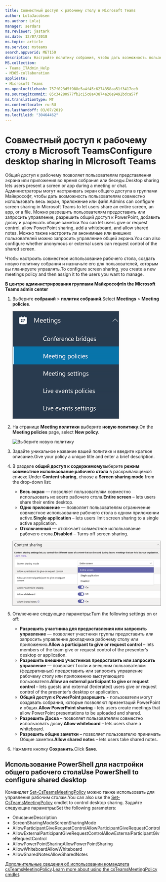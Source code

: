 ```yaml
---
title: Совместный доступ к рабочему столу в Microsoft Teams
author: LolaJacobsen
ms.author: Lolaj
manager: serdars
ms.reviewer: jastark
ms.date: 12/07/2018
ms.topic: article
ms.service: msteams
search.appverid: MET150
description: Настройте политику собрания, чтобы дать возможность пользователям совместно использовать свои рабочие столы в чаты групп или собраний
MS.collection:
- Teams_ITAdmin_Help
- M365-collaboration
appliesto:
- Microsoft Teams
ms.openlocfilehash: 757f023d5f988e5a4f45c6274358aa51f3417ce0
ms.sourcegitcommit: 85c34280977fb2c15c8a43874a20e9492bdca57f
ms.translationtype: MT
ms.contentlocale: ru-RU
ms.lasthandoff: 03/07/2019
ms.locfileid: "30464462"
---
```

<a name="configure-desktop-sharing-in-microsoft-teams"></a><span data-ttu-id="94683-103">Совместный доступ к рабочему столу в Microsoft Teams</span><span class="sxs-lookup"><span data-stu-id="94683-103">Configure desktop sharing in Microsoft Teams</span></span>
============================================

<span data-ttu-id="94683-104">Общий доступ к рабочему позволяет пользователям представления экрана или приложения во время собрания или беседы.</span><span class="sxs-lookup"><span data-stu-id="94683-104">Desktop sharing lets users present a screen or app during a meeting or chat.</span></span> <span data-ttu-id="94683-105">Администраторы могут настраивать экран общего доступа в группами Майкрософт, чтобы дать возможность пользователям совместно использовать весь экран, приложение или файл.</span><span class="sxs-lookup"><span data-stu-id="94683-105">Admins can configure screen sharing in Microsoft Teams to let users share an entire screen, an app, or a file.</span></span> <span data-ttu-id="94683-106">Можно разрешить пользователям предоставить или запросить управление, разрешить общий доступ к PowerPoint, добавить доску и разрешать общие заметки.</span><span class="sxs-lookup"><span data-stu-id="94683-106">You can let users give or request control, allow PowerPoint sharing, add a whiteboard, and allow shared notes.</span></span> <span data-ttu-id="94683-107">Можно также настроить ли анонимные или внешних пользователей можно запросить управление общей экрана.</span><span class="sxs-lookup"><span data-stu-id="94683-107">You can also configure whether anonymous or external users can request control of the shared screen.</span></span>

<span data-ttu-id="94683-108">Чтобы настроить совместное использование рабочего стола, создать новую политику собрания и назначьте его для пользователей, которым вы планируете управлять.</span><span class="sxs-lookup"><span data-stu-id="94683-108">To configure screen sharing, you create a new meetings policy and then assign it to the users you want to manage.</span></span>

<span data-ttu-id="94683-109">**В центре администрирования группами Майкрософт**</span><span class="sxs-lookup"><span data-stu-id="94683-109">**In the Microsoft Teams admin center**</span></span>

1. <span data-ttu-id="94683-110">Выберите **собраний** > **политик собраний**.</span><span class="sxs-lookup"><span data-stu-id="94683-110">Select **Meetings** > **Meeting policies**.</span></span>

    ![Выберите политик собраний](media/configure-desktop-sharing-image1.png)

2. <span data-ttu-id="94683-112">На странице **Meeting политики** выберите **новую политику**.</span><span class="sxs-lookup"><span data-stu-id="94683-112">On the **Meeting policies** page, select **New policy**.</span></span>

    ![Выберите новую политику](media/configure-desktop-sharing-image2.png)

3. <span data-ttu-id="94683-114">Задайте уникальное название вашей политике и введите краткое описание.</span><span class="sxs-lookup"><span data-stu-id="94683-114">Give your policy a unique title and enter a brief description.</span></span>

4. <span data-ttu-id="94683-115">В разделе **общий доступ к содержимому**выберите **режим совместное использование рабочего стола** в раскрывающемся списке.</span><span class="sxs-lookup"><span data-stu-id="94683-115">Under **Content sharing**, choose a **Screen sharing mode** from the drop-down list:</span></span>

   - <span data-ttu-id="94683-116">**Весь экран** — позволяет пользователям совместно использовать их всего рабочего стола.</span><span class="sxs-lookup"><span data-stu-id="94683-116">**Entire screen** – lets users share their entire desktop.</span></span>
   - <span data-ttu-id="94683-117">**Одно приложение** — позволяет пользователям ограничение совместное использование рабочего стола в одном приложении active.</span><span class="sxs-lookup"><span data-stu-id="94683-117">**Single application** – lets users limit screen sharing to a single active application.</span></span>
   - <span data-ttu-id="94683-118">**Отключенный** — отключает совместное использование рабочего стола.</span><span class="sxs-lookup"><span data-stu-id="94683-118">**Disabled** – Turns off screen sharing.</span></span>

    ![Выберите совместного использования режима экрана](media/configure-desktop-sharing-image3.png)

5. <span data-ttu-id="94683-120">Отключение следующие параметры:</span><span class="sxs-lookup"><span data-stu-id="94683-120">Turn the following settings on or off:</span></span>

    - <span data-ttu-id="94683-121">**Разрешить участника для предоставления или запросить управление** — позволяет участники группы предоставить или запросить управление докладчика рабочему столу или приложению.</span><span class="sxs-lookup"><span data-stu-id="94683-121">**Allow a participant to give or request control** – lets members of the team give or request control of the presenter’s desktop or application.</span></span>
    - <span data-ttu-id="94683-122">**Разрешить внешних участников предоставить или запросить управление** — позволяет Гости и внешним пользователям (федеративных) предоставить или запросить управление рабочему столу или приложению выступающего пользователя.</span><span class="sxs-lookup"><span data-stu-id="94683-122">**Allow an external participant to give or request control** – lets guests and external (federated) users give or request control of the presenter’s desktop or application.</span></span>
    - <span data-ttu-id="94683-123">**Общий доступ к PowerPoint разрешить** - пользователи могут создавать собрания, которые позволяют презентаций PowerPoint и общих.</span><span class="sxs-lookup"><span data-stu-id="94683-123">**Allow PowerPoint sharing** - lets users create meetings that allow PowerPoint presentations to be uploaded and shared.</span></span>
    - <span data-ttu-id="94683-124">**Разрешить Доска** – позволяет пользователям совместно использовать доску.</span><span class="sxs-lookup"><span data-stu-id="94683-124">**Allow whiteboard** – lets users share a whiteboard.</span></span>
    - <span data-ttu-id="94683-125">**Разрешить общие заметки** – позволяет пользователю принимать Общие заметки.</span><span class="sxs-lookup"><span data-stu-id="94683-125">**Allow shared notes** – lets users take shared notes.</span></span>

6. <span data-ttu-id="94683-126">Нажмите кнопку **Сохранить**.</span><span class="sxs-lookup"><span data-stu-id="94683-126">Click **Save**.</span></span>

## <a name="use-powershell-to-configure-shared-desktop"></a><span data-ttu-id="94683-127">Использование PowerShell для настройки общего рабочего стола</span><span class="sxs-lookup"><span data-stu-id="94683-127">Use PowerShell to configure shared desktop</span></span>

<span data-ttu-id="94683-128">Командлет [Set-CsTeamsMeetingPolicy](https://docs.microsoft.com/en-us/powershell/module/skype/set-csteamsmeetingpolicy?view=skype-ps) можно также использовать для управления рабочим столам.</span><span class="sxs-lookup"><span data-stu-id="94683-128">You can also use the [Set-CsTeamsMeetingPolicy](https://docs.microsoft.com/en-us/powershell/module/skype/set-csteamsmeetingpolicy?view=skype-ps) cmdlet to control desktop sharing.</span></span> <span data-ttu-id="94683-129">Задайте следующие параметры:</span><span class="sxs-lookup"><span data-stu-id="94683-129">Set the following parameters:</span></span>

- <span data-ttu-id="94683-130">Описание</span><span class="sxs-lookup"><span data-stu-id="94683-130">Description</span></span>
- <span data-ttu-id="94683-131">ScreenSharingMode</span><span class="sxs-lookup"><span data-stu-id="94683-131">ScreenSharingMode</span></span>
- <span data-ttu-id="94683-132">AllowParticipantGiveRequestControl</span><span class="sxs-lookup"><span data-stu-id="94683-132">AllowParticipantGiveRequestControl</span></span>
- <span data-ttu-id="94683-133">AllowExternalParticipantGiveRequestControl</span><span class="sxs-lookup"><span data-stu-id="94683-133">AllowExternalParticipantGiveRequestControl</span></span>
- <span data-ttu-id="94683-134">AllowPowerPointSharing</span><span class="sxs-lookup"><span data-stu-id="94683-134">AllowPowerPointSharing</span></span>
- <span data-ttu-id="94683-135">AllowWhiteboard</span><span class="sxs-lookup"><span data-stu-id="94683-135">AllowWhiteboard</span></span>
- <span data-ttu-id="94683-136">AllowSharedNotes</span><span class="sxs-lookup"><span data-stu-id="94683-136">AllowSharedNotes</span></span>

<span data-ttu-id="94683-137">[Дополнительные сведения об использовании командлета csTeamsMeetingPolicy](https://docs.microsoft.com/en-us/powershell/module/skype/set-csteamsmeetingpolicy?view=skype-ps).</span><span class="sxs-lookup"><span data-stu-id="94683-137">[Learn more about using the csTeamsMeetingPolicy cmdlet](https://docs.microsoft.com/en-us/powershell/module/skype/set-csteamsmeetingpolicy?view=skype-ps).</span></span>

